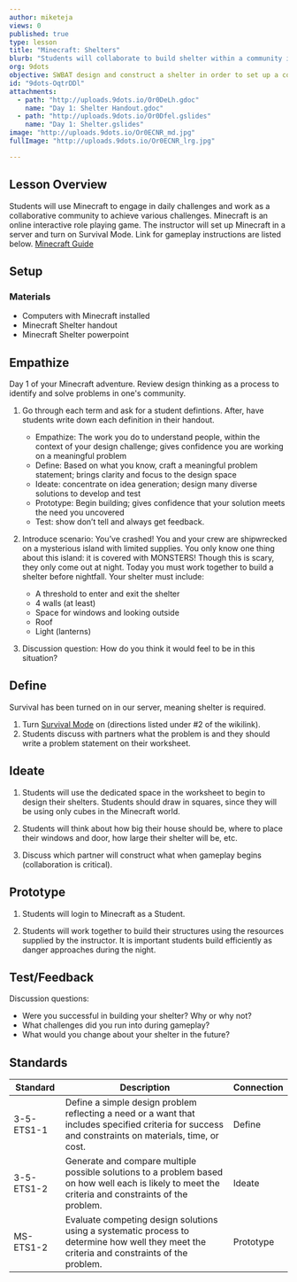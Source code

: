 ```yaml
---
author: miketeja
views: 0
published: true
type: lesson
title: "Minecraft: Shelters"
blurb: "Students will collaborate to build shelter within a community in #Minecraft #NGSS-3-5-ETS1-1 #NGSS-3-5-ETS1-2 #NGSS-MS-ETS1-2"
org: 9dots
objective: SWBAT design and construct a shelter in order to set up a community in Minecraft
id: "9dots-OqtrDDl"
attachments: 
  - path: "http://uploads.9dots.io/Or0DeLh.gdoc"
    name: "Day 1: Shelter Handout.gdoc"
  - path: "http://uploads.9dots.io/Or0Dfel.gslides"
    name: "Day 1: Shelter.gslides"
image: "http://uploads.9dots.io/Or0ECNR_md.jpg"
fullImage: "http://uploads.9dots.io/Or0ECNR_lrg.jpg"

---
```


## Lesson Overview
Students will use Minecraft to engage in daily challenges and work as a collaborative community to achieve various challenges. Minecraft is an online interactive role playing game. The instructor will set up Minecraft in a server and turn on Survival Mode. Link for gameplay instructions are listed below. 
[Minecraft Guide](http://www.wikihow.com/Play-Minecraft) 

## Setup

### Materials

- Computers with Minecraft installed
- Minecraft Shelter handout
- Minecraft Shelter powerpoint

## Empathize
Day 1 of your Minecraft adventure. Review design thinking as a process to identify and solve problems in one's community. 

1. Go through each term and ask for a student defintions. After, have students write down each definition in their handout. 
	- Empathize: The work you do to understand people, within the context of your design challenge; gives confidence you are working on a meaningful problem
	- Define: Based on what you know, craft a meaningful problem statement; brings clarity and focus to the design space
	- Ideate: concentrate on idea generation; design many diverse solutions to develop and test
	- Prototype: Begin building; gives confidence that your solution meets the need you uncovered
	- Test: show don’t tell and always get feedback.

2. Introduce scenario: You’ve crashed! You and your crew are shipwrecked on a mysterious island with limited supplies. You only know one thing about this island: it is covered with MONSTERS! Though this is scary, they only come out at night. Today you must work together to build a shelter before nightfall. Your shelter must include:
	- A threshold to enter and exit the shelter
	- 4 walls (at least)
	- Space for windows and looking outside 
	- Roof
	- Light (lanterns)

3. Discussion question: How do you think it would feel to be in this situation?

## Define
Survival has been turned on in our server, meaning shelter is required. 

1. Turn [Survival Mode](http://www.wikihow.com/Play-Minecraft) on (directions listed under #2 of the wikilink).
2. Students discuss with partners what the problem is and they should write a problem statement on their worksheet. 

## Ideate
1. Students will use the dedicated space in the worksheet to begin to design their shelters. Students should draw in squares, since they will be using only cubes in the Minecraft world.

2. Students will think about how big their house should be, where to place their windows and door, how large their shelter will be, etc. 

3. Discuss which partner will construct what when gameplay begins (collaboration is critical).

## Prototype
1. Students will login to Minecraft as a Student.

2. Students will work together to build their structures using the resources supplied by the instructor. It is important students build efficiently as danger approaches during the night. 

## Test/Feedback
Discussion questions:

- Were you successful in building your shelter? Why or why not? 
- What challenges did you run into during gameplay? 
- What would you change about your shelter in the future? 

## Standards
Standard | Description | Connection
--- | --- | ---
3-5-ETS1-1 | Define a simple design problem reflecting a need or a want that includes specified criteria for success and constraints on materials, time, or cost. | Define
3-5-ETS1-2 | Generate and compare multiple possible solutions to a problem based on how well each is likely to meet the criteria and constraints of the problem. | Ideate
MS-ETS1-2 | Evaluate competing design solutions using a systematic process to determine how well they meet the criteria and constraints of the problem. | Prototype
